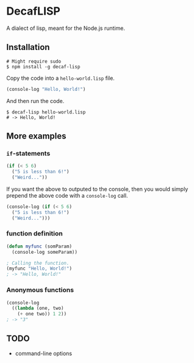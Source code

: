 # DecafLISP

A dialect of lisp, meant for the Node.js runtime.

## Installation

```shell
# Might require sudo
$ npm install -g decaf-lisp
```

Copy the code into a `hello-world.lisp` file.

```lisp
(console-log "Hello, World!")
```

And then run the code.

```shell
$ decaf-lisp hello-world.lisp
# -> Hello, World!
```

## More examples

### `if`-statements

```lisp
(if (< 5 6)
  ("5 is less than 6!")
  ("Weird..."))
```

If you want the above to outputed to the console, then you would simply prepend the above code with a `console-log` call.

```lisp
(console-log (if (< 5 6)
  ("5 is less than 6!")
  ("Weird...")))
```

### function definition

```lisp
(defun myfunc (somParam)
  (console-log someParam))

; Calling the function.
(myfunc "Hello, World!")
; -> "Hello, World!"
```

### Anonymous functions

```lisp
(console-log
  ((lambda (one, two)
    (+ one two)) 1 2))
; -> "3"
```

## TODO

* command-line options